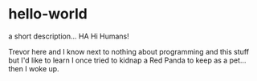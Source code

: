 # hello-world
a short description... HA
Hi Humans!

Trevor here and I know next to nothing about programming and this stuff but I'd like to learn
I once tried to kidnap a Red Panda to keep as a pet... then I woke up.
